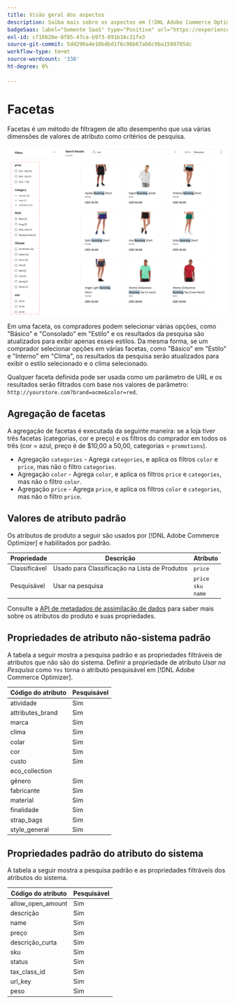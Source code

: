 ```yaml
---
title: Visão geral dos aspectos
description: Saiba mais sobre os aspectos em [!DNL Adobe Commerce Optimizer] e como eles melhoram os resultados da pesquisa.
badgeSaas: label="Somente SaaS" type="Positive" url="https://experienceleague.adobe.com/en/docs/commerce/user-guides/product-solutions" tooltip="Aplicável somente a projetos do Adobe Commerce as a Cloud Service e do Adobe Commerce Optimizer (infraestrutura SaaS gerenciada pela Adobe)."
exl-id: cf16626e-8f85-47ca-b973-891b16c31fe3
source-git-commit: 5dd290a4e10bdbd1f6c96b67ab6c9ba1598705dc
workflow-type: tm+mt
source-wordcount: '338'
ht-degree: 0%

---
```


# Facetas

Facetas é um método de filtragem de alto desempenho que usa várias dimensões de valores de atributo como critérios de pesquisa.

![Resultados de pesquisa filtrados](../../assets/storefront-search-results-run.png)

Em uma faceta, os compradores podem selecionar várias opções, como &quot;Básico&quot; e &quot;Consolado&quot; em &quot;Estilo&quot; e os resultados da pesquisa são atualizados para exibir apenas esses estilos. Da mesma forma, se um comprador selecionar opções em várias facetas, como &quot;Básico&quot; em &quot;Estilo&quot; e &quot;Interno&quot; em &quot;Clima&quot;, os resultados da pesquisa serão atualizados para exibir o estilo selecionado e o clima selecionado.

Qualquer faceta definida pode ser usada como um parâmetro de URL e os resultados serão filtrados com base nos valores de parâmetro: `http://yourstore.com?brand=acme&color=red`.

## Agregação de facetas

A agregação de facetas é executada da seguinte maneira: se a loja tiver três facetas (categorias, cor e preço) e os filtros do comprador em todos os três (cor = azul, preço é de $10,00 a 50,00, categorias = `promotions`).

- Agregação `categories` - Agrega `categories`, e aplica os filtros `color` e `price`, mas não o filtro `categories`.
- Agregação `color` - Agrega `color`, e aplica os filtros `price` e `categories`, mas não o filtro `color`.
- Agregação `price` - Agrega `price`, e aplica os filtros `color` e `categories`, mas não o filtro `price`.

## Valores de atributo padrão

Os atributos de produto a seguir são usados por [!DNL Adobe Commerce Optimizer] e habilitados por padrão.

| Propriedade | Descrição | Atributo |
|---|---|---|
| Classificável | Usado para Classificação na Lista de Produtos | `price` |
| Pesquisável | Usar na pesquisa | `price` <br />`sku`<br />`name` |

Consulte a [API de metadados de assimilação de dados](https://developer.adobe.com/commerce/services/optimizer/data-ingestion/#metadata) para saber mais sobre os atributos do produto e suas propriedades.

## Propriedades de atributo não-sistema padrão

A tabela a seguir mostra a pesquisa padrão e as propriedades filtráveis de atributos que não são do sistema. Definir a propriedade de atributo *Usar na Pesquisa* como `Yes` torna o atributo pesquisável em [!DNL Adobe Commerce Optimizer].

| Código do atributo | Pesquisável |
|--- |--- |
| atividade | Sim |
| attributes_brand | Sim |
| marca | Sim |
| clima | Sim |
| colar | Sim |
| cor | Sim |
| custo | Sim |
| eco_collection |  |
| gênero | Sim |
| fabricante | Sim |
| material | Sim |
| finalidade | Sim |
| strap_bags | Sim |
| style_general | Sim |

## Propriedades padrão do atributo do sistema

A tabela a seguir mostra a pesquisa padrão e as propriedades filtráveis dos atributos do sistema.

| Código do atributo | Pesquisável |
|--- |--- |
| allow_open_amount | Sim |
| descrição | Sim |
| name | Sim |
| preço | Sim |
| descrição_curta | Sim |
| sku | Sim |
| status | Sim |
| tax_class_id | Sim |
| url_key | Sim |
| peso | Sim |
